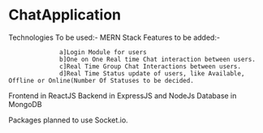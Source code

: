 # ChatApplication

Technologies To be used:- MERN Stack
Features to be added:- 

                  a]Login Module for users
                  b]One on One Real time Chat interaction between users.
                  c]Real Time Group Chat Interactions between users.
                  d]Real Time Status update of users, like Available, Offline or Online(Number Of Statuses to be decided.

Frontend in ReactJS
Backend in ExpressJS and NodeJs
Database in MongoDB

Packages planned to use Socket.io.

